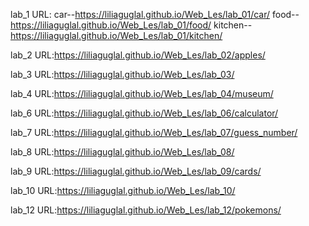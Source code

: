lab_1  URL:    car--https://liliaguglal.github.io/Web_Les/lab_01/car/
                food--https://liliaguglal.github.io/Web_Les/lab_01/food/
                kitchen--https://liliaguglal.github.io/Web_Les/lab_01/kitchen/

lab_2  URL:https://liliaguglal.github.io/Web_Les/lab_02/apples/ 

lab_3  URL:https://liliaguglal.github.io/Web_Les/lab_03/

lab_4  URL:https://liliaguglal.github.io/Web_Les/lab_04/museum/

lab_6  URL:https://liliaguglal.github.io/Web_Les/lab_06/calculator/

lab_7  URL:https://liliaguglal.github.io/Web_Les/lab_07/guess_number/

lab_8  URL:https://liliaguglal.github.io/Web_Les/lab_08/

lab_9  URL:https://liliaguglal.github.io/Web_Les/lab_09/cards/

lab_10  URL:https://liliaguglal.github.io/Web_Les/lab_10/

lab_12  URL:https://liliaguglal.github.io/Web_Les/lab_12/pokemons/
